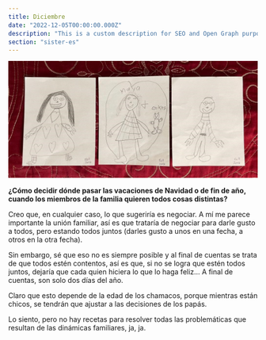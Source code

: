 ```yaml
---
title: Diciembre
date: "2022-12-05T00:00:00.000Z"
description: "This is a custom description for SEO and Open Graph purposes, rather than the default generated excerpt. Simply add a description field to the frontmatter."
section: "sister-es"
---
```


![PostImg](../images/dec22.jpg)

**¿Cómo decidir dónde pasar las vacaciones de Navidad o de fin de año, cuando los miembros de la familia quieren todos cosas distintas?**

Creo que, en cualquier caso, lo que sugeriría es negociar. A mí me parece importante la unión familiar, así es que trataría de negociar para darle gusto a todos, pero estando todos juntos (darles gusto a unos en una fecha, a otros en la otra fecha).

Sin embargo, sé que eso no es siempre posible y al final de cuentas se trata de que todos estén contentos, así es que, si no se logra que estén todos juntos, dejaría que cada quien hiciera lo que lo haga feliz… A final de cuentas, son solo dos días del año.

Claro que esto depende de la edad de los chamacos, porque mientras están chicos, se tendrán que ajustar a las decisiones de los papás.

Lo siento, pero no hay recetas para resolver todas las problemáticas que resultan de las dinámicas familiares, ja, ja.
